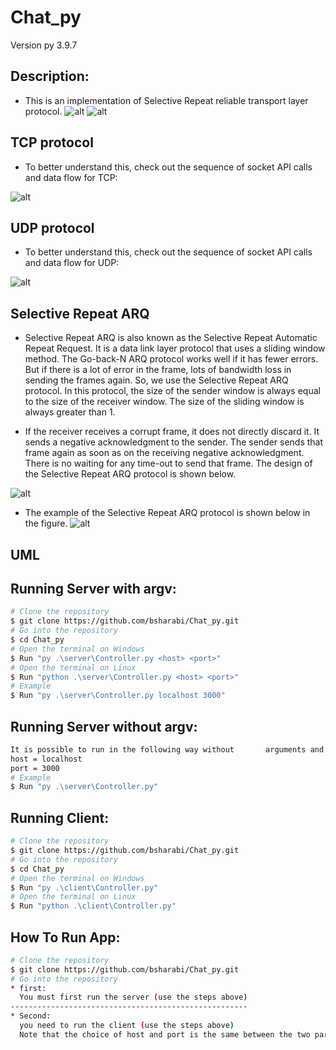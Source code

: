 # Chat_py
Version py 3.9.7
## Description:
* This is an implementation of Selective Repeat reliable transport layer protocol.
![alt](https://upload.wikimedia.org/wikipedia/commons/b/bb/Client-Server_3-tier_architecture_-_en.png)
![alt](https://www.researchgate.net/profile/Paris-Avgeriou/publication/215835792/figure/fig11/AS:339719922700300@1458006949899/3-tier-client-server-architecture-example.png)

## TCP protocol
* To better understand this, check out the sequence of socket API calls and data flow for TCP:
  
![alt](https://files.realpython.com/media/sockets-tcp-flow.1da426797e37.jpg)

## UDP protocol
* To better understand this, check out the sequence of socket API calls and data flow for UDP:
  
![alt](https://media.geeksforgeeks.org/wp-content/uploads/UDP.png)


## Selective Repeat ARQ
* Selective Repeat ARQ is also known as the Selective Repeat Automatic Repeat Request. It is a data link layer protocol that uses a sliding window method. The Go-back-N ARQ protocol works well if it has fewer errors. But if there is a lot of error in the frame, lots of bandwidth loss in sending the frames again. So, we use the Selective Repeat ARQ protocol. In this protocol, the size of the sender window is always equal to the size of the receiver window. The size of the sliding window is always greater than 1.

* If the receiver receives a corrupt frame, it does not directly discard it. It sends a negative acknowledgment to the sender. The sender sends that frame again as soon as on the receiving negative acknowledgment. There is no waiting for any time-out to send that frame. The design of the Selective Repeat ARQ protocol is shown below.

![alt](https://static.javatpoint.com/tutorial/computer-network/images/sliding-window-protocol-3.png)
* The example of the Selective Repeat ARQ protocol is shown below in the figure.
![alt](https://static.javatpoint.com/tutorial/computer-network/images/sliding-window-protocol-4.png)


## UML

## Running Server with argv:
```bash
# Clone the repository
$ git clone https://github.com/bsharabi/Chat_py.git
# Go into the repository
$ cd Chat_py
# Open the terminal on Windows
$ Run "py .\server\Controller.py <host> <port>"
# Open the terminal on Linux
$ Run "python .\server\Controller.py <host> <port>"
# Example
$ Run "py .\server\Controller.py localhost 3000"
```

## Running Server without argv:
```bash
It is possible to run in the following way without       arguments and the default value is:
host = localhost
port = 3000
# Example
$ Run "py .\server\Controller.py"
```

## Running Client:
```bash
# Clone the repository
$ git clone https://github.com/bsharabi/Chat_py.git
# Go into the repository
$ cd Chat_py
# Open the terminal on Windows
$ Run "py .\client\Controller.py"
# Open the terminal on Linux
$ Run "python .\client\Controller.py"
```

## How To Run App:
```bash
# Clone the repository
$ git clone https://github.com/bsharabi/Chat_py.git
# Go into the repository
* first:
  You must first run the server (use the steps above)
-----------------------------------------------------
* Second:
  you need to run the client (use the steps above)
  Note that the choice of host and port is the same between the two parties
```

